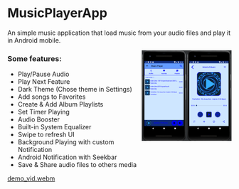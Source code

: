 
# MusicPlayerApp

An simple music application that load music from your audio files and play it in Android mobile.

<p>
  <img align="right" width=20% height=20% src="screen_shot_demo/screenshot_1.png"/>
  <img align="right" width=20% height=20% src="screen_shot_demo/screenshot_2.png"/>
</p>

### Some features:
- Play/Pause Audio
- Play Next Feature
- Dark Theme (Chose theme in Settings)
- Add songs to Favorites
- Create & Add Album Playlists
- Set Timer Playing
- Audio Booster
- Built-in System Equalizer
- Swipe to refresh UI
- Background Playing with custom Notification
- Android Notification with Seekbar
- Save & Share audio files to others media
  



[demo_vid.webm](https://github.com/Viet281101/MusicPlayerVirap/assets/77735678/9bffe5b7-6ba3-46ca-bedf-9a8ec5d2886a)
